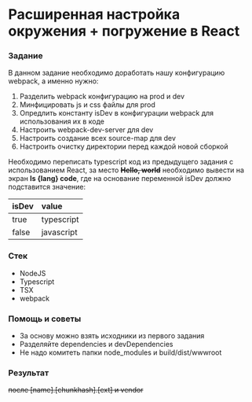 # Расширенная настройка окружения + погружение в React

### Задание

В данном задание необходимо доработать нашу конфигурацию webpack, а именно нужно:

1. Разделить webpack конфигурацию на prod и dev
2. Минфицировать js и css файлы для prod 
3. Опредлить константу isDev в конфигурации webpack для использования их в коде
4. Настроить webpack-dev-server для dev
5. Настроить создание всех source-map для dev
6. Настроить очистку директории перед каждой новой сборкой

Необходимо переписать typescript код из предыдущего задания с использованием React, за место ~~**Hello, world**~~ необходимо вывести на экран **Is {lang} code**, где на основание переменной isDev должно подставится значение:

| isDev | value |
| :--- | :--- |
| true | typescript |
| false | javascript |

### Стек

* NodeJS
* Typescript
* TSX
* webpack

### Помощь и советы

* За основу можно взять исходники из первого задания
* Разделяйте dependencies и devDependencies
* Не надо комитеть папки node\_modules и build/dist/wwwroot

### Результат

~~после  \[name\].\[chunkhash\].\[ext\] и vendor~~

